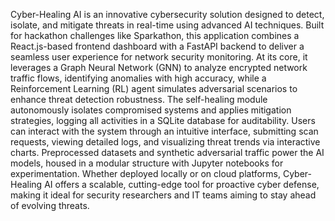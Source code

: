 Cyber-Healing AI is an innovative cybersecurity solution designed to detect, isolate, and mitigate threats in real-time using advanced AI techniques. Built for hackathon challenges like Sparkathon, this application combines a React.js-based frontend dashboard with a FastAPI backend to deliver a seamless user experience for network security monitoring. At its core, it leverages a Graph Neural Network (GNN) to analyze encrypted network traffic flows, identifying anomalies with high accuracy, while a Reinforcement Learning (RL) agent simulates adversarial scenarios to enhance threat detection robustness. The self-healing module autonomously isolates compromised systems and applies mitigation strategies, logging all activities in a SQLite database for auditability. Users can interact with the system through an intuitive interface, submitting scan requests, viewing detailed logs, and visualizing threat trends via interactive charts. Preprocessed datasets and synthetic adversarial traffic power the AI models, housed in a modular structure with Jupyter notebooks for experimentation. Whether deployed locally or on cloud platforms, Cyber-Healing AI offers a scalable, cutting-edge tool for proactive cyber defense, making it ideal for security researchers and IT teams aiming to stay ahead of evolving threats.
